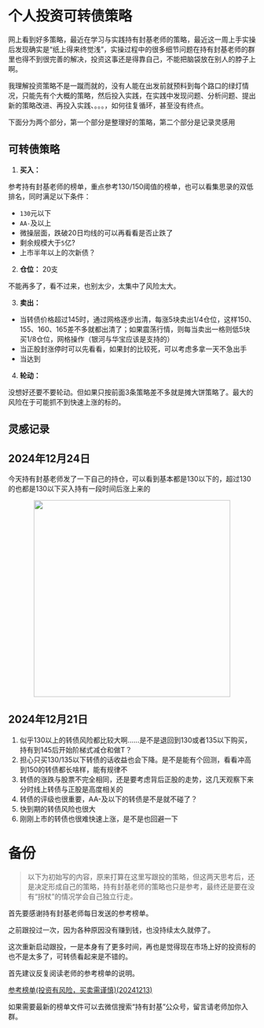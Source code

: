 # 个人投资可转债策略

网上看到好多策略，最近在学习与实践持有封基老师的策略，最近这一周上手实操后发现确实是“纸上得来终觉浅”，实操过程中的很多细节问题在持有封基老师的群里也得不到很完善的解决，投资这事还是得靠自己，不能把脑袋放在别人的脖子上啊。

我理解投资策略不是一蹴而就的，没有人能在出发前就预料到每个路口的绿灯情况，只能先有个大概的策略，然后投入实践，在实践中发现问题、分析问题、提出新的策略改进、再投入实践、。。。，如何往复循环，甚至没有终点。

下面分为两个部分，第一个部分是整理好的策略，第二个部分是记录灵感用

## 可转债策略

1. **买入：**

参考持有封基老师的榜单，重点参考130/150阈值的榜单，也可以看集思录的双低排名，同时满足以下条件：
- `130`元以下
- `AA-`及以上
- 微操层面，跌破20日均线的可以再看看是否止跌了
- 剩余规模大于`5`亿?
- 上市半年以上的次新债？

2. **仓位：** 20支

不能再多了，看不过来，也别太少，太集中了风险太大。

3. **卖出：** 

- 当转债价格超过145时，通过网格逐步出清，每涨5块卖出1/4仓位，这样150、155、160、165差不多就都出清了；如果震荡行情，则每当卖出一格则低5块买1/8仓位，网格操作（银河与华宝应该是支持的）
- 当正股封涨停时可以先看看，如果封的比较死，可以考虑多拿一天不急出手
- 当达到

4. **轮动：**

没想好还要不要轮动。但如果只按前面3条策略差不多就是摊大饼策略了。最大的风险在于可能抓不到快速上涨的标的。

## 灵感记录

## 2024年12月24日

今天持有封基老师发了一下自己的持仓，可以看到基本都是130以下的，超过130的也都是130以下买入持有一段时间后涨上来的

<p align="center">
<image src="../../../resources/持有封基老师可转债轮动策略/金老师持仓20241224.png" width="400"/>
</p>


## 2024年12月21日

1. 似乎130以上的转债风险都比较大啊……是不是退回到130或者135以下购买，持有到145后开始阶梯式减仓和做T？
1. 担心只买130/135以下转债的话收益也会下降。是不是能有个回测，看看冲高到150的转债都长啥样，能有规律不
1. 转债的涨跌与股票不完全相同，还是要考虑背后正股的走势，这几天观察下来分时线上转债与正股是高度相关的
1. 转债的评级也很重要，AA-及以下的转债是不是就不碰了？
1. 快到期的转债风险也很大
1. 刚刚上市的转债也很难快速上涨，是不是也回避一下













# 备份

>以下为初始写的内容，原来打算在这里写跟投的策略，但这两天思考后，还是决定形成自己的策略，持有封基老师的策略也只是参考，最终还是要在没有“拐杖”的情况学会自己独立行走。

首先要感谢持有封基老师每日发送的参考榜单。

之前跟投过一次，因为各种原因没有赚到钱，也没持续太久就停了。

这次重新启动跟投，一是本身有了更多时间，再也是觉得现在市场上好的投资标的也不是太多了，可转债看起来是不错的。

首先建议反复阅读老师的参考榜单的说明。

[参考榜单(投资有风险，买卖需谨慎)(20241213)](../../../resources/持有封基老师可转债轮动策略/参考榜单(投资有风险，买卖需谨慎)(20241213).xlsx)

如果需要最新的榜单文件可以去微信搜索“持有封基”公众号，留言请老师加你入群。



